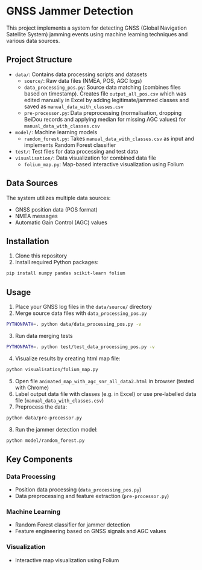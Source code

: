 # GNSS Jammer Detection

This project implements a system for detecting GNSS (Global Navigation Satellite System) jamming events using machine learning techniques and various data sources.

## Project Structure

- `data/`: Contains data processing scripts and datasets
  - `source/`: Raw data files (NMEA, POS, AGC logs)
  - `data_processing_pos.py`: Source data matching (combines files based on timestamp). Creates file `output_all_pos.csv` which was edited manually in Excel by adding legitimate/jammed classes and saved as `manual_data_with_classes.csv`
  - `pre-processor.py`: Data preprocessing (normalisation, dropping BeiDou records and applying median for missing AGC values) for `manual_data_with_classes.csv`
- `model/`: Machine learning models
  - `random_forest.py`: Takes `manual_data_with_classes.csv` as input and implements Random Forest classifier
- `test/`: Test files for data processing and test data
- `visualisation/`: Data visualization for combined data file
  - `folium_map.py`: Map-based interactive visualization using Folium

## Data Sources

The system utilizes multiple data sources:
- GNSS position data (POS format)
- NMEA messages
- Automatic Gain Control (AGC) values

## Installation

1. Clone this repository
2. Install required Python packages:
```bash
pip install numpy pandas scikit-learn folium
```

## Usage

1. Place your GNSS log files in the `data/source/` directory
2. Merge source data files with `data_processing_pos.py`
```bash
PYTHONPATH=. python data/data_processing_pos.py -v
```
3. Run data merging tests
```bash
PYTHONPATH=. python test/test_data_processing_pos.py -v
```
4. Visualize results by creating html map file: 
```bash
python visualisation/folium_map.py
```
5. Open file `animated_map_with_agc_snr_all_data2.html` in browser (tested with Chrome)
6. Label output data file with classes (e.g. in Excel) or use pre-labelled data file (`manual_data_with_classes.csv`)
7. Preprocess the data:
```bash
python data/pre-processor.py
```
8. Run the jammer detection model:
```bash
python model/random_forest.py
```

## Key Components

### Data Processing
- Position data processing (`data_processing_pos.py`)
- Data preprocessing and feature extraction (`pre-processor.py`)

### Machine Learning
- Random Forest classifier for jammer detection
- Feature engineering based on GNSS signals and AGC values

### Visualization
- Interactive map visualization using Folium

